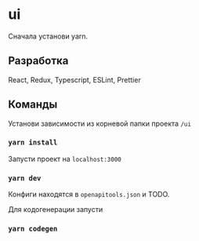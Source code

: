 # ui

Сначала установи yarn.

## Разработка

React, Redux, Typescript, ESLint, Prettier

## Команды

Установи зависимости из корневой папки проекта `/ui`

### `yarn install`

Запусти проект на `localhost:3000` 

### `yarn dev`

Конфиги находятся в `openapitools.json` и TODO.

Для кодогенерации запусти 

### `yarn codegen`

